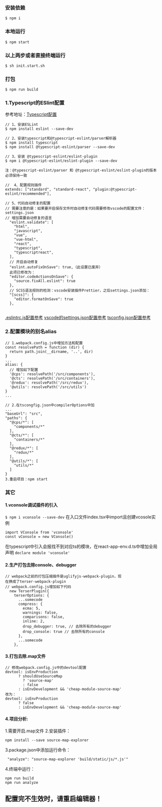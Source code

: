 
### 安装依赖
`$ npm i`
### 本地运行
`$ npm start`
### 以上两步或者直接终端运行
`$ sh init.start.sh`
### 打包
`$ npm run build`

### 1.Typescript的ESlint配置
参考地址：[Typescript配置](https://ts.xcatliu.com/engineering/lint)
```
// 1、安装ESLint
$ npm install eslint --save-dev  

// 2、安装typescript和@typescript-eslint/parser解析器  
$ npm install typescript 
$ npm install @typescript-eslint/parser --save-dev 

// 3、安装 @typescript-eslint/eslint-plugin
$ npm i @typescript-eslint/eslint-plugin --save-dev  

注：@typescript-eslint/parser 和 @typescript-eslint/eslint-plugin的版本必须保持一致  

//  4、配置规则插件
extends: ["standard", "standard-react", "plugin:@typescript-eslint/recommended"],

// 5、代码自动修复的配置
// 需要注意的是：如果要开启保存文件时自动修复代码需要修改vscode的配置文件：settings.json
// 增加需要自动修复的语言
  "eslint.validate": [
    "html",
    "javascript",
    "vue",
    "vue-html",
    "react",
    "typescript",
    "typescriptreact",
  ],
  // 开启自动修复
  "eslint.autoFixOnSave": true,（此设置已废弃）
  此项已修改为：
  "editor.codeActionsOnSave": {
    "source.fixAll.eslint": true
  },
  // SCSS语法规则的检测：vscode安装插件Prettier，之后settings.json添加：
  "[scss]": {
    "editor.formatOnSave": true
  },
  
```
[.eslintrc.js配置参考](https://github.com/Hbinbin/react-typescript-app-template/blob/master/.eslintrc.js)
[vscode的settings.json配置参考](https://github.com/Hbinbin/react-typescript-app-template/blob/master/vscode.settings.json)
[tsconfig.json配置参考](https://github.com/Hbinbin/react-typescript-app-template/blob/master/tsconfig.json)
### 2.配置模块的别名alias
```
// 1.webpack.config.js中增加方法和配置
const resolvePath = function (dir) {
  return path.join(__dirname, '..', dir)
}
...
alias: {
  // 增加如下配置
  '@cps': resolvePath('/src/components'),
  '@cts': resolvePath('/src/containers'),
  '@redux': resolvePath('/src/redux'),
  '@utils': resolvePath('/src/utils')
}
...

// 2.在tscongfig.json中compilerOptions中加
...
"baseUrl": "src",
"paths": {
  "@cps/*": [
    "components/*"
  ],
  "@cts/*": [
    "containers/*"
  ],
  "@redux/*": [
    "redux/*"
  ],
  "@utils/*": [
    "utils/*"
  ]
}
3.重启项目：npm start
```


### 其它
#### 1.vconsole调试插件的引入
`$ npm i vconsole --save-dev`
在入口文件index.tsx中import且创建vcosole实例
```
import VConsole from 'vconsole'
const vConsole = new VConsole()
```
在typescript中引入会报找不到对应ts的模块，在react-app-env.d.ts中增加全局声明
`declare module 'vconsole'`
#### 2.生产打包去除console、debugger
```
// webpack之前的打包压缩插件是uglifyjs-webpack-plugin，现
在换成了terser-webpack-plugin
// webpack.config.js增加如下代码
  new TerserPlugin({
    terserOptions: {
      ...somecode
      compress: {
        ecma: 5,
        warnings: false,
        comparisons: false,
        inline: 2,
        drop_debugger: true, // 去除所有的debugger
        drop_console: true // 去除所有的console
      },
      ...somecode
    },
```
#### 3.打包去除.map文件
```
// 修改webpack.config.js中的devtool配置
devtool: isEnvProduction
      ? shouldUseSourceMap
        ? 'source-map'
        : false
      : isEnvDevelopment && 'cheap-module-source-map'
改为：
devtool: isEnvProduction
      ? false
      : isEnvDevelopment && 'cheap-module-source-map'
```
#### 4.项目分析:
  1.需要开启.map文件
  2.安装插件：
  ```
  npm install --save source-map-explorer
  ```
  3.package.json中添加运行命令：
  ```
   "analyze": "source-map-explorer 'build/static/js/*.js'"
  ```
  4.终端中运行：
  ```
  npm run build
  npm run analyze
  ```

  ## 配置完不生效时，请重启编辑器！
